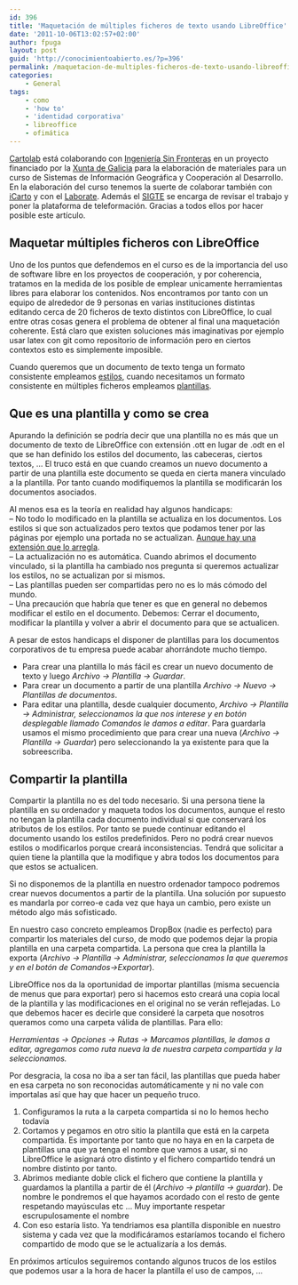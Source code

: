 ```yaml
---
id: 396
title: 'Maquetación de múltiples ficheros de texto usando LibreOffice'
date: '2011-10-06T13:02:57+02:00'
author: fpuga
layout: post
guid: 'http://conocimientoabierto.es/?p=396'
permalink: /maquetacion-de-multiples-ficheros-de-texto-usando-libreoffice/396/
categories:
    - General
tags:
    - como
    - 'how to'
    - 'identidad corporativa'
    - libreoffice
    - ofimática
---
```


[Cartolab](http://cartolab.udc.es) está colaborando con [Ingeniería Sin Fronteras](http://www.isf.es) en un proyecto financiado por la [Xunta de Galicia](http://www.xunta.es/) para la elaboración de materiales para un curso de Sistemas de Información Geográfica y Cooperación al Desarrollo. En la elaboración del curso tenemos la suerte de colaborar también con [iCarto](http://icarto.es/) y con el [Laborate](http://laborate.usc.es/es/). Además el [SIGTE](http://www.sigte.udg.edu/sigte_es/) se encarga de revisar el trabajo y poner la plataforma de teleformación. Gracias a todos ellos por hacer posible este artículo.

## Maquetar múltiples ficheros con LibreOffice

Uno de los puntos que defendemos en el curso es de la importancia del uso de software libre en los proyectos de cooperación, y por coherencia, tratamos en la medida de los posible de emplear unicamente herramientas libres para elaborar los contenidos. Nos encontramos por tanto con un equipo de alrededor de 9 personas en varias instituciones distintas editando cerca de 20 ficheros de texto distintos con LibreOffice, lo cual entre otras cosas genera el problema de obtener al final una maquetación coherente. Está claro que existen soluciones más imaginativas por ejemplo usar latex con git como repositorio de información pero en ciertos contextos esto es simplemente imposible.

Cuando queremos que un documento de texto tenga un formato consistente empleamos [estilos](http://wiki.documentfoundation.org/cgi_img_auth.php/c/cc/0206WG3-IntroductionToStyles.pdf), cuando necesitamos un formato consistente en múltiples ficheros empleamos [plantillas](http://wiki.documentfoundation.org/cgi_img_auth.php/6/6e/0103GS3-StylesAndTemplates.pdf).

## Que es una plantilla y como se crea

Apurando la definición se podría decir que una plantilla no es más que un documento de texto de LibreOffice con extensión .ott en lugar de .odt en el que se han definido los estilos del documento, las cabeceras, ciertos textos, … El truco está en que cuando creamos un nuevo documento a partir de una plantilla este documento se queda en cierta manera vinculado a la plantilla. Por tanto cuando modifiquemos la plantilla se modificarán los documentos asociados.

Al menos esa es la teoría en realidad hay algunos handicaps:  
– No todo lo modificado en la plantilla se actualiza en los documentos. Los estilos si que son actualizados pero textos que podamos tener por las páginas por ejemplo una portada no se actualizan. [Aunque hay una extensión que lo arregla](http://extensions.services.openoffice.org/en/project/templatechanger).  
– La actualización no es automática. Cuando abrimos el documento vinculado, si la plantilla ha cambiado nos pregunta si queremos actualizar los estilos, no se actualizan por si mismos.  
– Las plantillas pueden ser compartidas pero no es lo más cómodo del mundo.  
– Una precaución que habría que tener es que en general no debemos modificar el estilo en el documento. Debemos: Cerrar el documento, modificar la plantilla y volver a abrir el documento para que se actualicen.

A pesar de estos handicaps el disponer de plantillas para los documentos corporativos de tu empresa puede acabar ahorrándote mucho tiempo.

- Para crear una plantilla lo más fácil es crear un nuevo documento de texto y luego *Archivo -&gt; Plantilla -&gt; Guardar*.
- Para crear un documento a partir de una plantilla *Archivo -&gt; Nuevo -&gt; Plantillas de documentos*.
- Para editar una plantilla, desde cualquier documento, *Archivo -&gt; Plantilla -&gt; Administrar, seleccionamos la que nos interese y en botón desplegable llamado Comandos le damos a editar*. Para guardarla usamos el mismo procedimiento que para crear una nueva (*Archivo -&gt; Plantilla -&gt; Guardar*) pero seleccionando la ya existente para que la sobreescriba.

## Compartir la plantilla

Compartir la plantilla no es del todo necesario. Si una persona tiene la plantilla en su ordenador y maqueta todos los documentos, aunque el resto no tengan la plantilla cada documento individual si que conservará los atributos de los estilos. Por tanto se puede continuar editando el documento usando los estilos predefinidos. Pero no podrá crear nuevos estilos o modificarlos porque creará inconsistencias. Tendrá que solicitar a quien tiene la plantilla que la modifique y abra todos los documentos para que estos se actualicen.

Si no disponemos de la plantilla en nuestro ordenador tampoco podremos crear nuevos documentos a partir de la plantilla. Una solución por supuesto es mandarla por correo-e cada vez que haya un cambio, pero existe un método algo más sofisticado.

En nuestro caso concreto empleamos DropBox (nadie es perfecto) para compartir los materiales del curso, de modo que podemos dejar la propia plantilla en una carpeta compartida. La persona que crea la plantilla la exporta (*Archivo -&gt; Plantilla -&gt; Administrar, seleccionamos la que queremos y en el botón de Comandos-&gt;Exportar*).

LibreOffice nos da la oportunidad de importar plantillas (misma secuencia de menus que para exportar) pero si hacemos esto creará una copia local de la plantilla y las modificaciones en el original no se verán reflejadas. Lo que debemos hacer es decirle que consideré la carpeta que nosotros queramos como una carpeta válida de plantillas. Para ello:

*Herramientas -&gt; Opciones -&gt; Rutas -&gt; Marcamos plantillas, le damos a editar, agregamos como ruta nueva la de nuestra carpeta compartida y la seleccionamos.*

Por desgracia, la cosa no iba a ser tan fácil, las plantillas que pueda haber en esa carpeta no son reconocidas automáticamente y ni no vale con importalas así que hay que hacer un pequeño truco.

1. Configuramos la ruta a la carpeta compartida si no lo hemos hecho todavía
2. Cortamos y pegamos en otro sitio la plantilla que está en la carpeta compartida. Es importante por tanto que no haya en en la carpeta de plantillas una que ya tenga el nombre que vamos a usar, si no LibreOffice le asignará otro distinto y el fichero compartido tendrá un nombre distinto por tanto.
3. Abrimos mediante doble click el fichero que contiene la plantilla y guardamos la plantilla a partir de él (*Archivo -&gt; plantilla -&gt; guardar*). De nombre le pondremos el que hayamos acordado con el resto de gente respetando mayúsculas etc … Muy importante respetar escrupulosamente el nombre
4. Con eso estaría listo. Ya tendriamos esa plantilla disponible en nuestro sistema y cada vez que la modificáramos estaríamos tocando el fichero compartido de modo que se le actualizaría a los demás.

En próximos artículos seguiremos contando algunos trucos de los estilos que podemos usar a la hora de hacer la plantilla el uso de campos, …